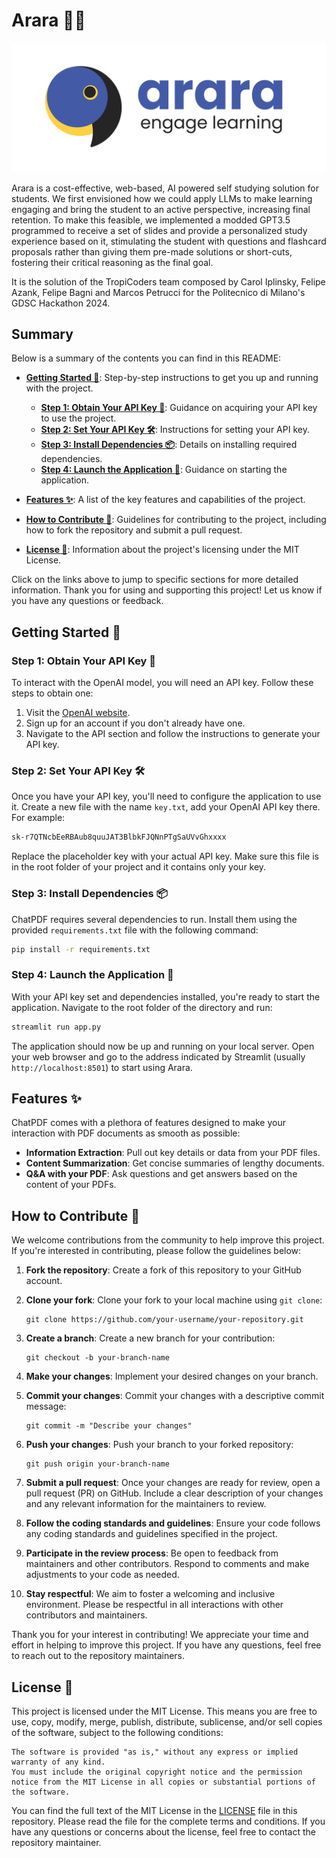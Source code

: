 # Arara 📄🦜

![Project Logo](images/logo.png)


Arara is a cost-effective, web-based, AI powered self studying solution for students. We first
envisioned how we could apply LLMs to make learning engaging and bring the student to an active
perspective, increasing final retention. To make this feasible, we implemented a modded GPT3.5
programmed to receive a set of slides and provide a personalized study experience based on it,
stimulating the student with questions and flashcard proposals rather than giving them pre-made
solutions or short-cuts, fostering their critical reasoning as the final goal.

It is the solution of the TropiCoders team composed by Carol Iplinsky, Felipe Azank, Felipe Bagni and Marcos Petrucci for the Politecnico di Milano's GDSC Hackathon 2024.

## Summary

 Below is a summary of the contents you can find in this README:

- **[Getting Started 🚀](#getting-started-🚀)**: Step-by-step instructions to get you up and running with the project.
    - **[Step 1: Obtain Your API Key 🔑](#step-1-obtain-your-api-key-🔑)**: Guidance on acquiring your API key to use the project.
    - **[Step 2: Set Your API Key 🛠️](#step-2-set-your-api-key-🛠️)**: Instructions for setting your API key.
    - **[Step 3: Install Dependencies 📦](#step-3-install-dependencies-📦)**: Details on installing required dependencies.
    - **[Step 4: Launch the Application 🌟](#step-4-launch-the-application-🌟)**: Guidance on starting the application.

- **[Features ✨](#features-✨)**: A list of the key features and capabilities of the project.

- **[How to Contribute 🤝](#how-to-contribute-🤝)**: Guidelines for contributing to the project, including how to fork the repository and submit a pull request.

- **[License 📝](#license-📝)**: Information about the project's licensing under the MIT License.

Click on the links above to jump to specific sections for more detailed information. Thank you for using and supporting this project! Let us know if you have any questions or feedback.

## Getting Started 🚀

### Step 1: Obtain Your API Key 🔑

To interact with the OpenAI model, you will need an API key. Follow these steps to obtain one:

1. Visit the [OpenAI website](https://openai.com).
2. Sign up for an account if you don't already have one.
3. Navigate to the API section and follow the instructions to generate your API key.

### Step 2: Set Your API Key 🛠️

Once you have your API key, you'll need to configure the application to use it. Create a new file with the name `key.txt`, add your OpenAI API key there. For example:

```txt
sk-r7QTNcbEeRBAub8quuJAT3BlbkFJQNnPTgSaUVvGhxxxx
```

Replace the placeholder key with your actual API key. Make sure this file is in the root folder of your project and it contains only your key.

### Step 3: Install Dependencies 📦

ChatPDF requires several dependencies to run. Install them using the provided `requirements.txt` file with the following command:

```bash
pip install -r requirements.txt
```

### Step 4: Launch the Application 🌟

With your API key set and dependencies installed, you're ready to start the application. Navigate to the root folder of the directory and run:

```bash
streamlit run app.py
```

The application should now be up and running on your local server. Open your web browser and go to the address indicated by Streamlit (usually `http://localhost:8501`) to start using Arara.

## Features ✨

ChatPDF comes with a plethora of features designed to make your interaction with PDF documents as smooth as possible:

- **Information Extraction**: Pull out key details or data from your PDF files.
- **Content Summarization**: Get concise summaries of lengthy documents.
- **Q&A with your PDF**: Ask questions and get answers based on the content of your PDFs.

## How to Contribute 🤝

We welcome contributions from the community to help improve this project. If you're interested in contributing, please follow the guidelines below:

1. **Fork the repository**: Create a fork of this repository to your GitHub account.

2. **Clone your fork**: Clone your fork to your local machine using `git clone`:

    ```shell
    git clone https://github.com/your-username/your-repository.git
    ```

3. **Create a branch**: Create a new branch for your contribution:

    ```shell
    git checkout -b your-branch-name
    ```

4. **Make your changes**: Implement your desired changes on your branch.

5. **Commit your changes**: Commit your changes with a descriptive commit message:

    ```shell
    git commit -m "Describe your changes"
    ```

6. **Push your changes**: Push your branch to your forked repository:

    ```shell
    git push origin your-branch-name
    ```

7. **Submit a pull request**: Once your changes are ready for review, open a pull request (PR) on GitHub. Include a clear description of your changes and any relevant information for the maintainers to review.

8. **Follow the coding standards and guidelines**: Ensure your code follows any coding standards and guidelines specified in the project.

9. **Participate in the review process**: Be open to feedback from maintainers and other contributors. Respond to comments and make adjustments to your code as needed.

10. **Stay respectful**: We aim to foster a welcoming and inclusive environment. Please be respectful in all interactions with other contributors and maintainers.

Thank you for your interest in contributing! We appreciate your time and effort in helping to improve this project. If you have any questions, feel free to reach out to the repository maintainers.

## License 📝

This project is licensed under the MIT License. This means you are free to use, copy, modify, merge, publish, distribute, sublicense, and/or sell copies of the software, subject to the following conditions:

    The software is provided "as is," without any express or implied warranty of any kind.
    You must include the original copyright notice and the permission notice from the MIT License in all copies or substantial portions of the software.

You can find the full text of the MIT License in the [LICENSE](LICENSE) file in this repository. Please read the file for the complete terms and conditions. If you have any questions or concerns about the license, feel free to contact the repository maintainer.

